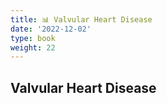 ```yaml
---
title: 📊 Valvular Heart Disease
date: '2022-12-02'
type: book
weight: 22
---
```



## Valvular Heart Disease
